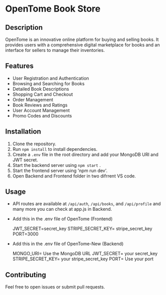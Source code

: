 # OpenTome Book Store

## Description

OpenTome is an innovative online platform for buying and selling books. It provides users with a comprehensive digital marketplace for books and an interface for sellers to manage their inventories.

## Features

- User Registration and Authentication
- Browsing and Searching for Books
- Detailed Book Descriptions
- Shopping Cart and Checkout
- Order Management
- Book Reviews and Ratings
- User Account Management
- Promo Codes and Discounts

## Installation

1. Clone the repository.
2. Run `npm install` to install dependencies.
3. Create a `.env` file in the root directory and add your MongoDB URI and JWT secret.
4. Start the backend server using `npm start` .
5. Start the frontend server using 'npm run dev'.
6. Open Backend and Frontend folder in two difrrent VS code.

## Usage

- API routes are available at `/api/auth`, `/api/books`, and `/api/profile` and many more you can check at app.js in Backend.

-   Add this in the .env file of OpenTome (Frontend)

    JWT_SECRET=secret_key
    STRIPE_SECRET_KEY= stripe_secret_key
    PORT=3000

- Add this in the .env file of OpenTome-New (Backend)

    MONGO_URI= Use the MongoDB URL
    JWT_SECRET= your secret_key
    STRIPE_SECRET_KEY= your stripe_secret_key
    PORT= Use your port

## Contributing

Feel free to open issues or submit pull requests.
